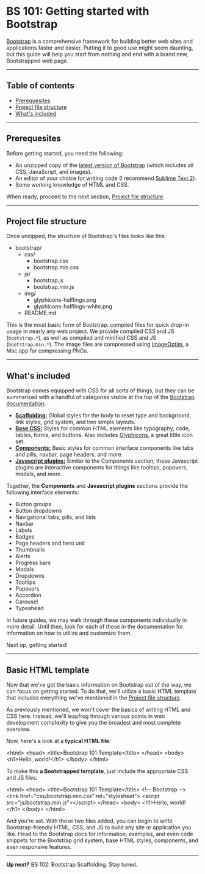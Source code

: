 # BS 101: Getting started with Bootstrap

[Bootstrap](http://getbootstrap.com) is a comprehensive framework for building better web sites and applications faster and easier. Putting it to good use might seem daunting, but this guide will help you start from nothing and end with a brand new, Bootstrapped web page.

----------

## Table of contents

* [Prerequesites]()
* [Project file structure]()
* [What's included]()

----------

## Prerequesites

Before getting started, you need the following:

* An unzipped copy of the [latest version of Bootstrap](https://github.com/twitter/bootstrap/zipball/master) (which includes all CSS, JavaScript, and images).
* An editor of your choice for writing code (I recommend [Sublime Text 2](http://sublimetext.com/2)).
* Some working knowledge of HTML and CSS.

When ready, proceed to the next section, [Project file structure]().

----------

## Project file structure

Once unzipped, the structure of Bootstrap's files looks like this:

* bootstrap/
  * css/
    * bootstrap.css
    * bootstrap.min.css
  * js/
    * bootstrap.js
    * bootstrap.min.js
  * img/
    * glyphicons-halflings.png
    * glyphicons-halflings-white.png
  * README.md

This is the most basic form of Bootstrap: compiled files for quick drop-in usage in nearly any web project. We provide compiled CSS and JS (`bootstrap.*`), as well as compiled and minified CSS and JS (`bootstrap.min.*`). The image files are compressed using [ImageOptim](http://imageoptim.com/), a Mac app for compressing PNGs.

----------


## What's included

Bootstrap comes equipped with CSS for all sorts of things, but they can be summarized with a handful of categories visible at the top of the [Bootstrap documentation](http://getbootstrap.com):

* **[Scaffolding:](http://twitter.github.com/bootstrap/scaffolding.html)** Global styles for the body to reset type and background, link styles, grid system, and two simple layouts.
* **[Base CSS:](http://twitter.github.com/bootstrap/base-css.html)** Styles for common HTML elements like typography, code, tables, forms, and buttons. Also includes [Glyphicons](http://glyphicons.com), a great little icon set.
* **[Components:](http://twitter.github.com/bootstrap/components.html)** Basic styles for common interface components like tabs and pills, navbar, page headers, and more.
* **[Javascript plugins:](http://twitter.github.com/bootstrap/javascript.html)** Similar to the Components section, these Javascript plugins are interactive components for things like tooltips, popovers, modals, and more.

Together, the **Components** and **Javascript plugins** sections provide the following interface elements:

* Button groups
* Button dropdowns
* Navigational tabs, pills, and lists
* Navbar
* Labels
* Badges
* Page headers and hero unit
* Thumbnails
* Alerts
* Progress bars
* Modals
* Dropdowns
* Tooltips
* Popovers
* Accordion
* Carousel
* Typeahead

In future guides, we may walk through these components individually in more detail. Until then, look for each of these in the documentation for information on how to utilize and customize them.

Next up, getting started!

----------

## Basic HTML template

Now that we've got the basic information on Bootstrap out of the way, we can focus on getting started. To do that, we'll utilize a basic HTML template that includes everything we've mentioned in the [Project file structure]().

As previously mentioned, we won't cover the basics of writing HTML and CSS here. Instead, we'll leapfrog through various points in web development complexity to give you the broadest and most complete overview.

Now, here's a look at a **typical HTML file**:

  &lt;html&gt;
    &lt;head&gt;
      &lt;title&gt;Bootstrap 101 Template&lt;/title&gt;
    &lt;/head&gt;
    &lt;body&gt;
      &lt;h1&gt;Hello, world!&lt;/h1&gt;
    &lt;/body&gt;
  &lt;/html&gt;

To make this **a Bootstrapped template**, just include the appropriate CSS and JS files:

  &lt;html&gt;
    &lt;head&gt;
      &lt;title&gt;Bootstrap 101 Template&lt;/title&gt;
      &lt;!-- Bootstrap --&gt;
      &lt;link href="css/bootstrap.min.css" rel="stylesheet"&gt;
      &lt;script src="js/bootstrap.min.js"&gt;&lt;/script&gt;
    &lt;/head&gt;
    &lt;body&gt;
      &lt;h1&gt;Hello, world!&lt;/h1&gt;
    &lt;/body&gt;
  &lt;/html&gt;

And you're set. With those two files added, you can begin to write Bootstrap-friendly HTML, CSS, and JS to build any site or application you like. Head to the Bootstrap docs for information, examples, and even code snippets for the Bootstrap grid system, base HTML styles, components, and even responsive features.

----------

**Up next?** BS 102: Bootstrap Scaffolding. Stay tuned.
